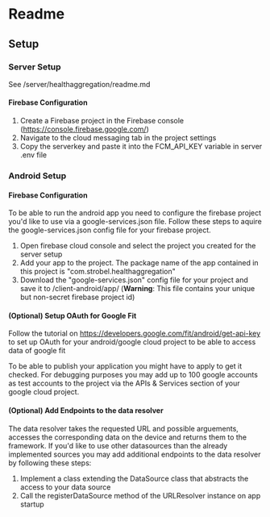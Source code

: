 # Readme

## Setup

### Server Setup

See /server/healthaggregation/readme.md

#### Firebase Configuration

1. Create a Firebase project in the Firebase console (https://console.firebase.google.com/)
2. Navigate to the cloud messaging tab in the project settings
3. Copy the serverkey and paste it into the FCM_API_KEY variable in server .env file


### Android Setup

#### Firebase Configuration

To be able to run the android app you need to configure the firebase project you'd like to use via a google-services.json file. 
Follow these steps to aquire the google-services.json config file for your firebase project.

1. Open firebase cloud console and select the project you created for the server setup
2. Add your app to the project. The package name of the app contained in this project is "com.strobel.healthaggregation"
3. Download the "google-services.json" config file for your project and save it to /client-android/app/ (**Warning**: This file contains your unique but non-secret firebase project id)


#### (Optional) Setup OAuth for Google Fit

Follow the tutorial on https://developers.google.com/fit/android/get-api-key to set up OAuth for your android/google cloud project to be able to access data of google fit

To be able to publish your application you might have to apply to get it checked.
For debugging purposes you may add up to 100 google accounts as test accounts to the project via the APIs & Services section of your google cloud project.


#### (Optional) Add Endpoints to the data resolver

The data resolver takes the requested URL and possible arguements, accesses the corresponding data on the device and returns them to the framework.
If you'd like to use other datasources than the already implemented sources you may add additional endpoints to the data resolver by following these steps:

1. Implement a class extending the DataSource class that abstracts the access to your data source
2. Call the registerDataSource method of the URLResolver instance on app startup
